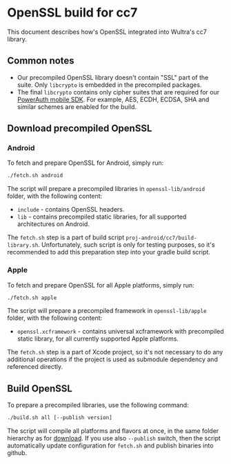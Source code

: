 # OpenSSL build for cc7

This document describes how's OpenSSL integrated into Wultra's cc7 library.

## Common notes

- Our precompiled OpenSSL library doesn't contain "SSL" part of the suite. Only `libcrypto` is embedded in the precompiled packages.
- The final `libcrypto` contains only cipher suites that are required for our [PowerAuth mobile SDK](https://github.com/wultra/powerauth-mobile-sdk). For example, AES, ECDH, ECDSA, SHA and similar schemes are enabled for the build.

## Download precompiled OpenSSL

### Android

To fetch and prepare OpenSSL for Android, simply run:
```bash
./fetch.sh android
```

The script will prepare a precompiled libraries in `openssl-lib/android` folder, with the following content:

- `include` - contains OpenSSL headers. 
- `lib` - contains precompiled static libraries, for all supported architectures on Android.

The `fetch.sh` step is a part of build script `proj-android/cc7/build-library.sh`. Unfortunately, such script is only for testing purposes, so it's recommended to add this preparation step into your gradle build script.

### Apple

To fetch and prepare OpenSSL for all Apple platforms, simply run:

```bash
./fetch.sh apple
```

The script will prepare a precompiled framework in `openssl-lib/apple` folder, with the following content:

- `openssl.xcframework` - contains universal xcframework with precompiled static library, for all currently supported Apple platforms.

The `fetch.sh` step is a part of Xcode project, so it's not necessary to do any additional operations if the project is used as submodule dependency and referenced directly.

## Build OpenSSL

To prepare a precompiled libraries, use the following command:

```bash
./build.sh all [--publish version]
```

The script will compile all platforms and flavors at once, in the same folder hierarchy as for [download](#download-precompiled-openssl). If you use also `--publish` switch, then the script automatically update configuration for `fetch.sh` and publish binaries into github. 

